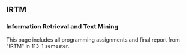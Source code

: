 ## IRTM
### Information Retrieval and Text Mining
This page includes all programming assignments and final report from "IRTM" in 113-1 semester.
